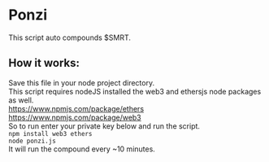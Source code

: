 # Ponzi
This script auto compounds $SMRT.

## How it works:
Save this file in your node project directory.  
This script requires nodeJS installed the web3 and ethersjs node packages as well.  
https://www.npmjs.com/package/ethers  
https://www.npmjs.com/package/web3  
So to run enter your private key below and run the script.  
```npm install web3 ethers```  
```node ponzi.js```  
It will run the compound every ~10 minutes.
